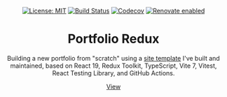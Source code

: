 <div align="center">

[![License: MIT](https://img.shields.io/badge/license-MIT-blue.svg)](https://github.com/dcpesses/portfolio-redux/blob/main/license)
[![Build Status](https://github.com/dcpesses/portfolio-redux/actions/workflows/ci.yml/badge.svg?branch=main)](https://github.com/dcpesses/portfolio-redux/actions)
[![Codecov](https://codecov.io/gh/dcpesses/portfolio-redux/coverage.svg?branch=main)](https://codecov.io/gh/dcpesses/portfolio-redux?branch=main)
[![Renovate enabled](https://img.shields.io/badge/renovate-enabled-brightgreen.svg?logo=renovate)](https://renovatebot.com/)


# Portfolio Redux

Building a new portfolio from "scratch" using a [site template](https://github.com/dcpesses/vite-react-ts-gh/) I've built and maintained, based on React 19, Redux Toolkit, TypeScript, Vite 7, Vitest, React Testing Library, and GitHub Actions.

[View](https://dcpesses.github.io/portfolio-redux/)


</div>
